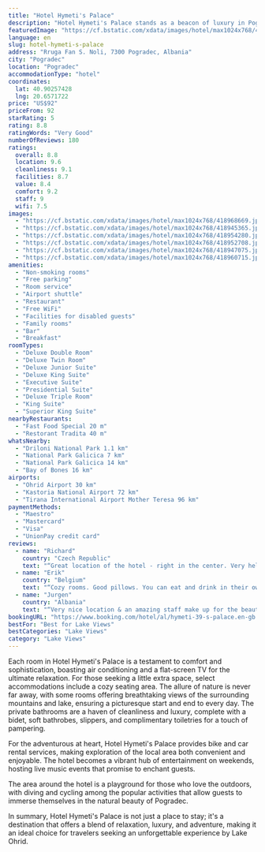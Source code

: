 ```yaml
---
title: "Hotel Hymeti's Palace"
description: "Hotel Hymeti's Palace stands as a beacon of luxury in Pogradec, a mere stone's throw from the serene Lake Ohrid."
featuredImage: "https://cf.bstatic.com/xdata/images/hotel/max1024x768/418968669.jpg?k=1cde70f92fe775192da8caa0dcecdefc5fc3ea27d012fa83bfed1c2e0f91d8d4&o=&hp=1"
language: en
slug: hotel-hymeti-s-palace
address: "Rruga Fan S. Noli, 7300 Pogradec, Albania"
city: "Pogradec"
location: "Pogradec"
accommodationType: "hotel"
coordinates:
  lat: 40.90257428
  lng: 20.6571722
price: "US$92"
priceFrom: 92
starRating: 5
rating: 8.8
ratingWords: "Very Good"
numberOfReviews: 180
ratings:
  overall: 8.8
  location: 9.6
  cleanliness: 9.1
  facilities: 8.7
  value: 8.4
  comfort: 9.2
  staff: 9
  wifi: 7.5
images:
  - "https://cf.bstatic.com/xdata/images/hotel/max1024x768/418968669.jpg?k=1cde70f92fe775192da8caa0dcecdefc5fc3ea27d012fa83bfed1c2e0f91d8d4&o=&hp=1"
  - "https://cf.bstatic.com/xdata/images/hotel/max1024x768/418945365.jpg?k=1b78b6a19f202aecd2ab747760b5ba633ddc2fdd79b9541d03dfc21189f42cf4&o=&hp=1"
  - "https://cf.bstatic.com/xdata/images/hotel/max1024x768/418954280.jpg?k=4e6cb93f187efb0dbe2d7b44c940b26101a12d0566637b837d250f03026d5d7a&o=&hp=1"
  - "https://cf.bstatic.com/xdata/images/hotel/max1024x768/418952708.jpg?k=d0e62ab3086062b8b2a259911daff5125721eea8859d946e423e60c2c44f52ca&o=&hp=1"
  - "https://cf.bstatic.com/xdata/images/hotel/max1024x768/418947075.jpg?k=245e676d1f58977533951873f07092c5b3e1f2e214a9f13cfecab0e22e180c67&o=&hp=1"
  - "https://cf.bstatic.com/xdata/images/hotel/max1024x768/418960715.jpg?k=2741b53b2a85e594221c73d1abfa69de29858f00b2dd4c9c00f4d3f5c7dec788&o=&hp=1"
amenities:
  - "Non-smoking rooms"
  - "Free parking"
  - "Room service"
  - "Airport shuttle"
  - "Restaurant"
  - "Free WiFi"
  - "Facilities for disabled guests"
  - "Family rooms"
  - "Bar"
  - "Breakfast"
roomTypes:
  - "Deluxe Double Room"
  - "Deluxe Twin Room"
  - "Deluxe Junior Suite"
  - "Deluxe King Suite"
  - "Executive Suite"
  - "Presidential Suite"
  - "Deluxe Triple Room"
  - "King Suite"
  - "Superior King Suite"
nearbyRestaurants:
  - "Fast Food Special 20 m"
  - "Restorant Tradita 40 m"
whatsNearby:
  - "Driloni National Park 1.1 km"
  - "National Park Galicica 7 km"
  - "National Park Galicica 14 km"
  - "Bay of Bones 16 km"
airports:
  - "Ohrid Airport 30 km"
  - "Kastoria National Airport 72 km"
  - "Tirana International Airport Mother Teresa 96 km"
paymentMethods:
  - "Maestro"
  - "Mastercard"
  - "Visa"
  - "UnionPay credit card"
reviews:
  - name: "Richard"
    country: "Czech Republic"
    text: "“Great location of the hotel - right in the center. Very helpful and friendly staff. Rich breakfast. Unconventional design of the rooms.The room was clean.”"
  - name: "Erik"
    country: "Belgium"
    text: "“Cozy rooms. Good pillows. You can eat and drink in their own restaurant, really good prices! Location was perfect! 1min from the boulevard. Would recommend to everyone to book here if you want to enjoy your time in Pogradec.”"
  - name: "Jurgen"
    country: "Albania"
    text: "“Very nice location & an amazing staff make up for the beautiful view of the city”"
bookingURL: "https://www.booking.com/hotel/al/hymeti-39-s-palace.en-gb.html?aid=8035640"
bestFor: "Best for Lake Views"
bestCategories: "Lake Views"
category: "Lake Views"
---
```


Each room in Hotel Hymeti's Palace is a testament to comfort and sophistication, boasting air conditioning and a flat-screen TV for the ultimate relaxation. For those seeking a little extra space, select accommodations include a cozy seating area. The allure of nature is never far away, with some rooms offering breathtaking views of the surrounding mountains and lake, ensuring a picturesque start and end to every day. The private bathrooms are a haven of cleanliness and luxury, complete with a bidet, soft bathrobes, slippers, and complimentary toiletries for a touch of pampering.

For the adventurous at heart, Hotel Hymeti's Palace provides bike and car rental services, making exploration of the local area both convenient and enjoyable. The hotel becomes a vibrant hub of entertainment on weekends, hosting live music events that promise to enchant guests.

The area around the hotel is a playground for those who love the outdoors, with diving and cycling among the popular activities that allow guests to immerse themselves in the natural beauty of Pogradec.

In summary, Hotel Hymeti's Palace is not just a place to stay; it's a destination that offers a blend of relaxation, luxury, and adventure, making it an ideal choice for travelers seeking an unforgettable experience by Lake Ohrid.